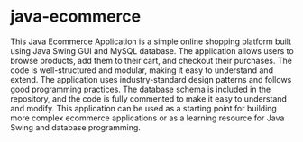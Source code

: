 # java-ecommerce
This Java Ecommerce Application is a simple online shopping platform built using Java Swing GUI and MySQL database. The application allows users to browse products, add them to their cart, and checkout their purchases. The code is well-structured and modular, making it easy to understand and extend. The application uses industry-standard design patterns and follows good programming practices. The database schema is included in the repository, and the code is fully commented to make it easy to understand and modify. This application can be used as a starting point for building more complex ecommerce applications or as a learning resource for Java Swing and database programming.
